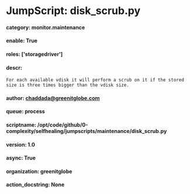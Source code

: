 
# JumpScript: disk_scrub.py
        
#### category: monitor.maintenance
#### enable: True
#### roles: ['storagedriver']
#### descr: 
```
For each available vdisk it will perform a scrub on it if the stored size is three times bigger than the vdisk size.

```
#### author: chaddada@greenitglobe.com
#### queue: process
#### scriptname: /opt/code/github/0-complexity/selfhealing/jumpscripts/maintenance/disk_scrub.py
#### version: 1.0
#### async: True
#### organization: greenitglobe
#### action_docstring: None